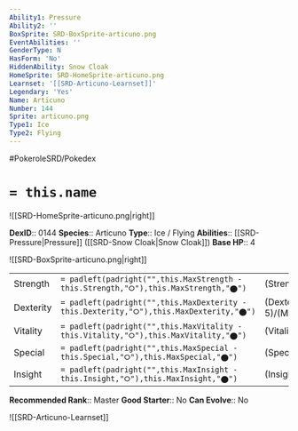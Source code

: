 ```yaml
---
Ability1: Pressure
Ability2: ''
BoxSprite: SRD-BoxSprite-articuno.png
EventAbilities: ''
GenderType: N
HasForm: 'No'
HiddenAbility: Snow Cloak
HomeSprite: SRD-HomeSprite-articuno.png
Learnset: '[[SRD-Articuno-Learnset]]'
Legendary: 'Yes'
Name: Articuno
Number: 144
Sprite: articuno.png
Type1: Ice
Type2: Flying
---
```


#PokeroleSRD/Pokedex

# `= this.name`

![[SRD-HomeSprite-articuno.png|right]]

**DexID**:: 0144
**Species**:: Articuno
**Type**:: Ice / Flying
**Abilities**:: [[SRD-Pressure|Pressure]] ([[SRD-Snow Cloak|Snow Cloak]])
**Base HP**:: 4

![[SRD-BoxSprite-articuno.png|right]]

|           |                                                                                        |                                          |
| --------- | -------------------------------------------------------------------------------------- | ---------------------------------------- |
| Strength  | `= padleft(padright("",this.MaxStrength - this.Strength,"⭘"),this.MaxStrength,"⬤")`    | (Strength::5)/(MaxStrength::5)   |
| Dexterity | `= padleft(padright("",this.MaxDexterity - this.Dexterity,"⭘"),this.MaxDexterity,"⬤")` | (Dexterity:: 5)/(MaxDexterity::5) |
| Vitality  | `= padleft(padright("",this.MaxVitality - this.Vitality,"⭘"),this.MaxVitality,"⬤")`    | (Vitality::6)/(MaxVitality::6)   |
| Special   | `= padleft(padright("",this.MaxSpecial - this.Special,"⭘"),this.MaxSpecial,"⬤")`       | (Special::6)/(MaxSpecial::6)     |
| Insight   | `= padleft(padright("",this.MaxInsight - this.Insight,"⭘"),this.MaxInsight,"⬤")`       | (Insight::7)/(MaxInsight::7)     |

**Recommended Rank**:: Master
**Good Starter**:: No
**Can Evolve**:: No

![[SRD-Articuno-Learnset]]